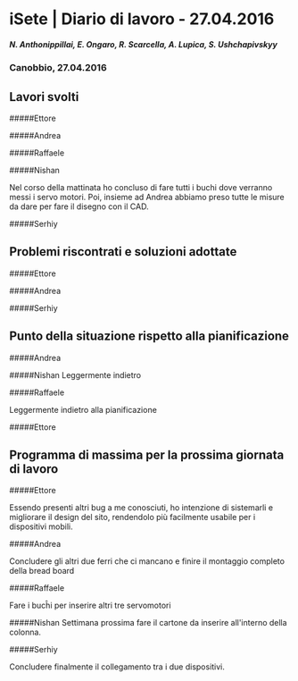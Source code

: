 

# iSete | Diario di lavoro - 27.04.2016
##### N. Anthonippillai, E. Ongaro, R. Scarcella, A. Lupica, S. Ushchapivskyy
### Canobbio, 27.04.2016

## Lavori svolti

#####Ettore

#####Andrea

#####Raffaele


#####Nishan

Nel corso della mattinata ho concluso di fare tutti i buchi dove verranno messi i servo motori.
Poi, insieme ad Andrea abbiamo preso tutte le misure da dare per fare il disegno con il CAD.

#####Serhiy


##  Problemi riscontrati e soluzioni adottate

#####Ettore


#####Andrea


#####Serhiy

##  Punto della situazione rispetto alla pianificazione

#####Andrea

#####Nishan
Leggermente indietro

#####Raffaele

Leggermente indietro alla pianificazione

#####Ettore

## Programma di massima per la prossima giornata di lavoro

#####Ettore

Essendo presenti altri bug a me conosciuti, ho intenzione di sistemarli
e migliorare il design del sito, rendendolo più facilmente usabile
per i dispositivi mobili.

#####Andrea

Concludere gli altri due ferri che ci mancano e finire il montaggio completo della bread board

#####Raffaele

Fare i bucĥi per inserire altri tre servomotori

#####Nishan
Settimana prossima fare il cartone da inserire all'interno della colonna.

#####Serhiy

Concludere finalmente il collegamento tra i due dispositivi.
